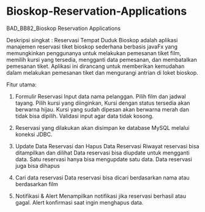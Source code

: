 # Bioskop-Reservation-Applications
BAD_BB82_Bioskop Reservation Applications

Deskripsi singkat :
Reservasi Tempat Duduk Bioskop adalah aplikasi manajemen reservasi tiket bioskop sederhana berbasis javaFx yang memungkinkan penggunanya untuk melakukan pemesanan tiket film, memilih kursi yang tersedia, mengganti data pemesanan, dan membatalkan pemesanan tiket. Aplikasi ini dirancang untuk memberikan kemudahan dalam melakukan pemesanan tiket dan mengurangi antrian di loket bioskop.

Fitur utama: 
1. Formulir Reservasi
 Input data nama pelanggan.
 Pilih film dan jadwal tayang.
 Pilih kursi yang diinginkan, Kursi dengan status tersedia akan berwarna hijau. Kursi yang sudah dipesan akan berwarna merah dan tidak bisa dipilih.
 Validasi input agar data tidak kosong.

2. Reservasi yang dilakukan akan disimpan ke database MySQL melalui koneksi JDBC.
 
3. Update Data Reservasi dan Hapus Data Reservasi
 Riwayat reservasi bisa ditampilkan dan dilihat
 Data reservasi bisa diupdate untuk mengganti data. Satu reservasi hanya bisa mengupdate satu data.
 Data reservasi juga bisa dihapus

3. Cari data reservasi
 Data reservasi bisa dicari berdasarkan nama atau berdasarkan film

4. Notifikasi & Alert
Menampilkan notifikasi jika reservasi berhasil atau gagal.
Alert konfirmasi saat ingin menghapus data.
